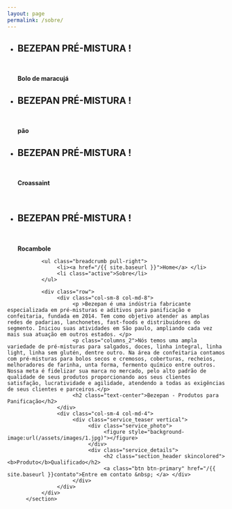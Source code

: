 ```yaml
---
layout: page
permalink: /sobre/
---
```

<div class="main">

<section id="slider_wrapper" class="slider_wrapper full_page_photo">
     <div id="main_flexslider" class="flexslider">
        <ul class="slides">
               <li class="item" style="background-image: url(/assets/images/1.jpg)">
                    <div class="container">
                         <div class="carousel-caption">
                              <h1><strong>BEZEPAN PRÉ-MISTURA</strong> !</h1>
                              <br>
                              <p class="lead skincolored"><strong>Bolo de maracujá</strong></p>
                             </div>
                    </div>
               </li>
               <li class="item" style="background-image: url(/assets/images/2.jpg)">
                    <div class="container">
                         <div class="carousel-caption">
                               <h1><strong>BEZEPAN PRÉ-MISTURA</strong> !</h1>
                               <br>     
                              <p class="lead skincolored"><strong>pão</strong></p>
                         </div>
                    </div>
               </li>
               <li class="item" style="background-image: url(/assets/images/3.jpg)">
                    <div class="container">
                         <div class="carousel-caption">
                              <h1><strong>BEZEPAN PRÉ-MISTURA</strong> !</h1>
                               <br>     
                              <p class="lead skincolored"><strong>Croassaint</strong></p><br>
                         </div>
                    </div>
               </li>
                 <li class="item" style="background-image: url(/assets/images/4.jpg)">
                    <div class="container">
                         <div class="carousel-caption">
                               <h1><strong>BEZEPAN PRÉ-MISTURA</strong> !</h1>
                               <br>     
                              <p class="lead skincolored"><strong>Rocambole</strong></p>
                         </div>
                    </div>
               </li>
          </ul>
     </div>
</section>
<div class="container">
<section class="hgroup">
              
               <ul class="breadcrumb pull-right">
                    <li><a href="/{{ site.baseurl }}">Home</a> </li>
                    <li class="active">Sobre</li>
               </ul>
</section>
<section class="article-text">

               <div class="row">
                    <div class="col-sm-8 col-md-8">
                         <p >Bezepan é uma indústria fabricante especializada em pré-misturas e aditivos para panificação e confeitaria, fundada em 2014. Tem como objetivo atender as amplas redes de padarias, lanchonetes, fast-foods e distribuidores do segmento. Iniciou suas atividades em São paulo, ampliando cada vez mais sua atuação em outros estados. </p>
                         <p class="columns_2">Nós temos uma ampla variedade de pré-misturas para salgados, doces, linha integral, linha light, linha sem glutén, dentre outro. Na área de confeitaria contamos com pré-misturas para bolos secos e cremosos, coberturas, recheios, melhoradores de farinha, unta forma, fermento químico entre outros. Nossa meta é fidelizar sua marca no mercado, pelo alto padrão de qualidade de seus produtos proporcionando aos seus clientes satisfação, lucratividade e agilidade, atendendo a todas as exigências de seus clientes e parceiros.</p>
                         <h2 class="text-center">Bezepan - Produtos para Panificação</h2>
                    </div>
                    <div class="col-sm-4 col-md-4">
                         <div class="service_teaser vertical">
                              <div class="service_photo">
                                   <figure style="background-image:url(/assets/images/1.jpg)"></figure>
                              </div>
                              <div class="service_details">
                                   <h2 class="section_header skincolored"><b>Produto</b>Qualificado</h2>
                                   <a class="btn btn-primary" href="/{{ site.baseurl }}contato">Entre em contato &nbsp; </a> </div>
                         </div>
                    </div>
               </div>
          </section>
